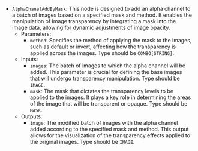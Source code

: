 - `AlphaChanelAddByMask`: This node is designed to add an alpha channel to a batch of images based on a specified mask and method. It enables the manipulation of image transparency by integrating a mask into the image data, allowing for dynamic adjustments of image opacity.
    - Parameters:
        - `method`: Specifies the method of applying the mask to the images, such as default or invert, affecting how the transparency is applied across the images. Type should be `COMBO[STRING]`.
    - Inputs:
        - `images`: The batch of images to which the alpha channel will be added. This parameter is crucial for defining the base images that will undergo transparency manipulation. Type should be `IMAGE`.
        - `mask`: The mask that dictates the transparency levels to be applied to the images. It plays a key role in determining the areas of the image that will be transparent or opaque. Type should be `MASK`.
    - Outputs:
        - `image`: The modified batch of images with the alpha channel added according to the specified mask and method. This output allows for the visualization of the transparency effects applied to the original images. Type should be `IMAGE`.
